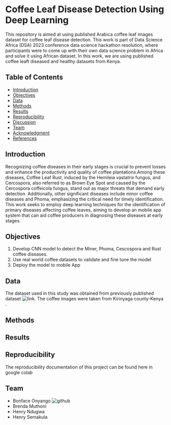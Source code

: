 # Coffee Leaf Disease Detection Using Deep Learning 
This repository is aimed at using published Arabica coffee leaf images dataset  for coffee leaf disease detection. This work is part of Data Science Africa (DSA) 2023 conference data science hackathon resolution, where participants were to come up with their own data science problem in Africa and solve it using African dataset. In this work, we are using published coffee leaft diseased and healthy datasets from Kenya.
## Table of Contents
- [Introduction](#Introduction)
- [Objectives](#Objectives)
- [Data](#Data)
- [Methods](#Methods)
- [Results](#Results)
- [Reproducibility](#Reproducibility)
- [Discussion](#Discussion)
- [Team](#Team)
- [Acknowledgment](#Acknowledgment)
- [References](#References)

## Introduction
Recognizing coffee diseases in their early stages is crucial to prevent losses and enhance the productivity and quality of coffee plantations.Among these diseases, Coffee Leaf Rust, induced by the Hemileia vastatrix fungus, and Cercospora, also referred to as Brown Eye Spot and caused by the Cercospora coffeicola fungus, stand out as major threats that demand early detection. Additionally, other significant diseases include minor coffee diseases and Phoma, emphasizing the critical need for timely identification. This work seeks to employ deep learning techniques for the identification of primary diseases affecting coffee leaves, aiming to develop an mobile app system that can aid coffee producers in diagnosing these diseases at early stages.

## Objectives
1. Develop CNN  model to detect the Miner, Phoma, Cescospora and Rust coffee diseases.
2. Use real world coffee datasets to validate and fine tune the model
3. Deploy the model to mobile App
## Data
The dataset used in this study was obtained from previously published dataset ![link](https://www.sciencedirect.com/science/article/pii/S2352340921004261). The coffee images were taken from  Kirinyaga county-Kenya .

## Methods

## Results

## Reproducibility
The reproducibility documentation of this project can be found here in google colab

 ## Team
- Bonface Onyango ![github](https://github.com/bonfaceonyango)
- Brenda Muthoni 
- Henry Ndugwa 
- Henry Semakula

